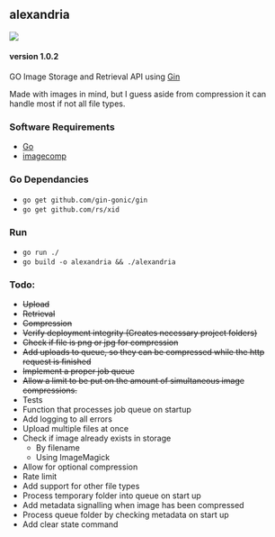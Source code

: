 ## alexandria
[<img class="badge" tag="github.com/alexandria-api/go" src="https://goreportcard.com/badge/github.com/alexandria-api/go">](https://goreportcard.com/badge/github.com/alexandria-api/go)

#### version 1.0.2
GO Image Storage and Retrieval API using [Gin](https://github.com/gin-gonic/gin)

Made with images in mind, but I guess aside from compression it can handle most if not all file types.

### Software Requirements
- [Go](https://go.dev/)
- [imagecomp](https://github.com/aprimadi/imagecomp)

### Go Dependancies
- `go get github.com/gin-gonic/gin`
- `go get github.com/rs/xid`

### Run
- `go run ./`
- `go build -o alexandria && ./alexandria`

### Todo:
- ~~Upload~~
- ~~Retrieval~~
- ~~Compression~~
- ~~Verify deployment integrity (Creates necessary project folders)~~
- ~~Check if file is png or jpg for compression~~
- ~~Add uploads to queue, so they can be compressed while the http request is finished~~
- ~~Implement a proper job queue~~
- ~~Allow a limit to be put on the amount of simultaneous image compressions.~~
- Tests
- Function that processes job queue on startup
- Add logging to all errors
- Upload multiple files at once
- Check if image already exists in storage
  - By filename
  - Using ImageMagick
- Allow for optional compression
- Rate limit
- Add support for other file types
- Process temporary folder into queue on start up
- Add metadata signalling when image has been compressed
- Process queue folder by checking metadata on start up
- Add clear state command